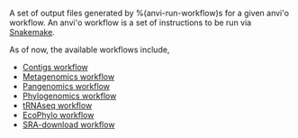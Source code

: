 A set of output files generated by %(anvi-run-workflow)s for a given anvi'o workflow. An anvi'o workflow is a set of instructions to be run via [Snakemake](https://snakemake.readthedocs.io/en/stable/).

As of now, the available workflows include,

* [Contigs workflow](../../workflows/contigs)
* [Metagenomics workflow](../../workflows/metagenomics)
* [Pangenomics workflow](../../workflows/pangenomics)
* [Phylogenomics workflow](../../workflows/phylogenomics)
* [tRNAseq workflow](../../workflows/trnaseq)
* [EcoPhylo workflow](../../workflows/ecophylo)
* [SRA-download workflow](../../workflows/sra-download)


